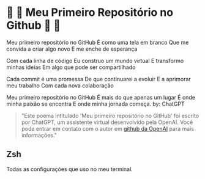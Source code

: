 # :ghost: :smiling_face_with_three_hearts: Meu Primeiro Repositório no Github :smiling_face_with_three_hearts: :ghost:

Meu primeiro repositório no GitHub
É como uma tela em branco
Que me convida a criar algo novo
E me enche de esperança

Com cada linha de código
Eu construo um mundo virtual
E transformo minhas ideias
Em algo que pode ser compartilhado

Cada commit é uma promessa
De que continuarei a evoluir
E a aprimorar meu trabalho
Com cada nova colaboração

Meu primeiro repositório no GitHub
É mais do que apenas um lugar
É onde minha paixão se encontra
E onde minha jornada começa.
by: ChatGPT

> "Este poema intitulado 'Meu primeiro repositório no GitHub' foi escrito por ChatGPT, um assistente virtual desenvolvido pela OpenAI. Você pode entrar em contato com o autor em [github da OpenAI](https://github.com/openai) para mais informações."

## Zsh

Todas as configurações que uso no meu terminal.

